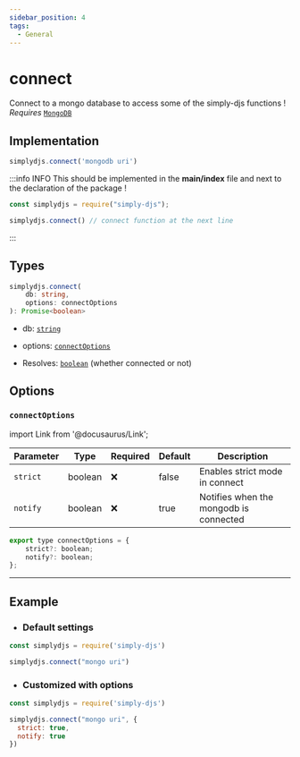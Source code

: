 ```yaml
---
sidebar_position: 4
tags:
  - General
---
```


# connect

Connect to a mongo database to access some of the simply-djs functions ! *Requires* [`MongoDB`](https://mongodb.com/)

## Implementation

```js
simplydjs.connect('mongodb uri')
```

:::info INFO
This should be implemented in the **main/index** file and next to the declaration of the package !

```js title=index.js
const simplydjs = require("simply-djs");

simplydjs.connect() // connect function at the next line
```

:::


## Types

```ts
simplydjs.connect(
	db: string,
	options: connectOptions
): Promise<boolean>
```

- db: [`string`](https://developer.mozilla.org/en-US/docs/Web/JavaScript/Reference/Global_Objects/String)
- options: [`connectOptions`](#connectoptions)

- Resolves: [`boolean`](https://developer.mozilla.org/en-US/docs/Web/JavaScript/Reference/Global_Objects/Boolean) (whether connected or not)

## Options

### `connectOptions`

import Link from '@docusaurus/Link';

| Parameter | Type | Required | Default    | Description |
| --------- | ----- | -------- | -------- | ---------- |
| `strict` | <Link to="https://developer.mozilla.org/en-US/docs/Web/JavaScript/Reference/Global_Objects/Boolean">boolean</Link>       | ❌ | false | Enables strict mode in connect |
| `notify` | <Link to="https://developer.mozilla.org/en-US/docs/Web/JavaScript/Reference/Global_Objects/Boolean">boolean</Link>         | ❌        | true  | Notifies when the mongodb is connected |

```js
export type connectOptions = {
	strict?: boolean;
	notify?: boolean;
};
```


-----------------

## Example

- ### Default settings

```js title="connect.js"
const simplydjs = require('simply-djs')

simplydjs.connect("mongo uri")
```

- ### Customized with options

```js title="connect.js"
const simplydjs = require('simply-djs')

simplydjs.connect("mongo uri", {
  strict: true,
  notify: true
})
```
